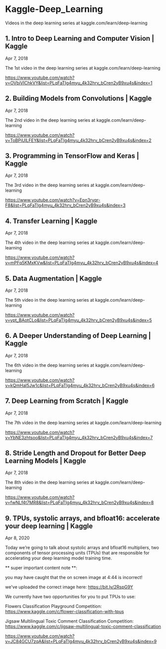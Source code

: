 # Kaggle-Deep_Learning
Videos in the deep learning series at kaggle.com/learn/deep-learning


## 1. Intro to Deep Learning and Computer Vision | Kaggle

Apr 7, 2018

The 1st video in the deep learning series at kaggle.com/learn/deep-learning




https://www.youtube.com/watch?v=OVbiVIChkVY&list=PLqFaTIg4myu_4k32hrv_bCren2yB9xu4s&index=1

## 2. Building Models from Convolutions | Kaggle

Apr 7, 2018

The 2nd video in the deep learning series at kaggle.com/learn/deep-learning


https://www.youtube.com/watch?v=ToBPiUlLFEY&list=PLqFaTIg4myu_4k32hrv_bCren2yB9xu4s&index=2


## 3. Programming in TensorFlow and Keras | Kaggle

Apr 7, 2018

The 3rd video in the deep learning series at kaggle.com/learn/deep-learning

https://www.youtube.com/watch?v=Epn3ryqr-F8&list=PLqFaTIg4myu_4k32hrv_bCren2yB9xu4s&index=3

## 4. Transfer Learning | Kaggle

Apr 7, 2018

The 4th video in the deep learning series at kaggle.com/learn/deep-learning

https://www.youtube.com/watch?v=mPFq5KMxKVw&list=PLqFaTIg4myu_4k32hrv_bCren2yB9xu4s&index=4


## 5. Data Augmentation | Kaggle

Apr 7, 2018

The 5th video in the deep learning series at kaggle.com/learn/deep-learning

https://www.youtube.com/watch?v=ypt_BAotCLo&list=PLqFaTIg4myu_4k32hrv_bCren2yB9xu4s&index=5


## 6. A Deeper Understanding of Deep Learning | Kaggle

Apr 7, 2018

The 6th video in the deep learning series at kaggle.com/learn/deep-learning


https://www.youtube.com/watch?v=kQmHaI5Jw1c&list=PLqFaTIg4myu_4k32hrv_bCren2yB9xu4s&index=6

## 7. Deep Learning from Scratch | Kaggle

Apr 7, 2018

The 7th video in the deep learning series at kaggle.com/learn/deep-learning

https://www.youtube.com/watch?v=YbNE3zhtsoo&list=PLqFaTIg4myu_4k32hrv_bCren2yB9xu4s&index=7

## 8. Stride Length and Dropout for Better Deep Learning Models | Kaggle

Apr 7, 2018

The 8th video in the deep learning series at kaggle.com/learn/deep-learning


https://www.youtube.com/watch?v=fwNLf4t7MR8&list=PLqFaTIg4myu_4k32hrv_bCren2yB9xu4s&index=8

## 9. TPUs, systolic arrays, and bfloat16: accelerate your deep learning | Kaggle

Apr 8, 2020

Today we’re going to talk about systolic arrays and bfloat16 multipliers, two components of tensor processing units (TPUs) that are responsible for accelerating your deep learning model training time. 

** super important content note **: 

you may have caught that the on screen image at 4:44 is incorrect! 

we've uploaded the correct image here: https://bit.ly/2RspG9Y

We currently have two opportunities for you to put TPUs to use:  

Flowers Classification Playground Competition: https://www.kaggle.com/c/flower-classification-with-tpus

Jigsaw Multilingual Toxic Comment Classification Competition: https://www.kaggle.com/c/jigsaw-multilingual-toxic-comment-classification


https://www.youtube.com/watch?v=JC84GCU7zqA&list=PLqFaTIg4myu_4k32hrv_bCren2yB9xu4s&index=9




